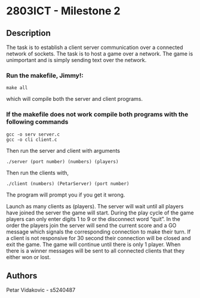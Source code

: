 # 2803ICT - Milestone 2

## Description

The task is to establish a client server communication over a connected network of sockets. The task is to host a game over a network. The game is unimportant and is simply sending text over the network.

### Run the makefile, Jimmy!:

    make all 

which will compile both the server and client programs.

### If the makefile does not work compile both programs with the following commands

    gcc -o serv server.c
    gcc -o cli client.c

Then run the server and client with arguments

    ./server (port number) (numbers) (players)

Then run the clients with,

    ./client (numbers) (PetarServer) (port number)

The program will prompt you if you get it wrong.

Launch as many clients as (players). The server will wait until all players have joined the server the game will start.
During the play cycle of the game players can only enter digits 1 to 9 or the disconnect word “quit”. In the order the
players join the server will send the current score and a GO message which signals the corresponding connection to make
their turn. If a client is not responsive for 30 second their connection will be closed and exit the game. The game will
continue until there is only 1 player. When there is a winner messages will be sent to all connected clients that they
either won or lost.

## Authors

Petar Vidakovic - s5240487 
